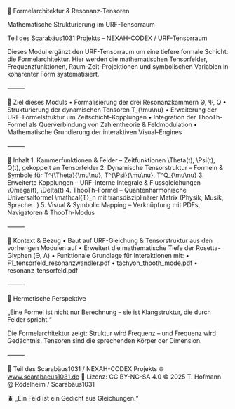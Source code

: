 🧮 Formelarchitektur & Resonanz-Tensoren

Mathematische Strukturierung im URF-Tensorraum

Teil des Scarabäus1031 Projekts – NEXAH-CODEX / URF-Tensorraum

Dieses Modul ergänzt den URF-Tensorraum um eine tiefere formale Schicht: die Formelarchitektur. Hier werden die mathematischen Tensorfelder, Frequenzfunktionen, Raum-Zeit-Projektionen und symbolischen Variablen in kohärenter Form systematisiert.

⸻

📐 Ziel dieses Moduls
	•	Formalisierung der drei Resonanzkammern Θ, Ψ, Q
	•	Strukturierung der dynamischen Tensoren T_{\mu\nu}
	•	Erweiterung der URF-Formelstruktur um Zeitschicht-Kopplungen
	•	Integration der ThooTh-Formel als Querverbindung von Zahlentheorie & Feldmodulation
	•	Mathematische Grundierung der interaktiven Visual-Engines

⸻

📁 Inhalt
	1.	Kammerfunktionen & Felder – Zeitfunktionen \Theta(t), \Psi(t), Q(t), gekoppelt an Tensorfelder
	2.	Dynamische Tensorstruktur – Formeln & Symbole für T^{\Theta}{\mu\nu}, T^{\Psi}{\mu\nu}, T^Q_{\mu\nu}
	3.	Erweiterte Kopplungen – URF-interne Integrale & Flussgleichungen \Omega(t), \Delta(t)
	4.	ThooTh-Formel – Quantenharmonische Universalformel \mathcal{T}_n mit transdisziplinärer Matrix (Physik, Musik, Sprache…)
	5.	Visual & Symbolic Mapping – Verknüpfung mit PDFs, Navigatoren & ThooTh-Modus

⸻

🔗 Kontext & Bezug
	•	Baut auf URF-Gleichung & Tensorstruktur aus den vorherigen Modulen auf
	•	Erweitert die mathematische Tiefe der Rosetta-Glyphen (Θ, Λ)
	•	Funktionale Grundlage für Interaktionen mit:
	•	F1_tensorfeld_resonanzwandler.pdf
	•	tachyon_thooth_mode.pdf
	•	resonanz_tensorfeld.pdf

⸻

🧠 Hermetische Perspektive

„Eine Formel ist nicht nur Berechnung – sie ist Klangstruktur, die durch Felder spricht.“

Die Formelarchitektur zeigt: Struktur wird Frequenz – und Frequenz wird Gedächtnis. Tensoren sind die sprechenden Körper der Dimension.

⸻

📐 Teil des Scarabäus1031 / NEXAH-CODEX Projekts
🌐 www.scarabaeus1031.de
📄 Lizenz: CC BY-NC-SA 4.0
© 2025 T. Hofmann @ Rödelheim / Scarabäus1031

🪲 „Ein Feld ist ein Gedicht aus Gleichungen.“
